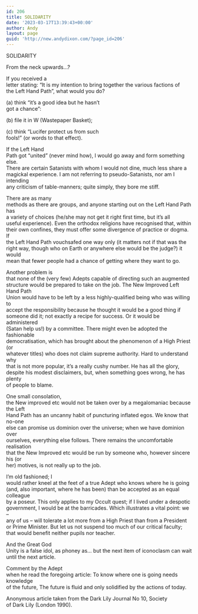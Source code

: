 ```yaml
---
id: 206
title: SOLIDARITY
date: '2023-03-17T13:39:43+00:00'
author: Andy
layout: page
guid: 'http://new.andydixon.com/?page_id=206'
---
```


SOLIDARITY

From the neck upwards…?

If you received a  
letter stating: “It is my intention to bring together the various factions of  
the Left Hand Path”, what would you do?

(a) think “it’s a good idea but he hasn’t  
got a chance”:

(b) file it in W (Wastepaper Basket);

(c) think “Lucifer protect us from such  
fools!” (or words to that effect).

If the Left Hand  
Path got “united” (never mind how), I would go away and form something else.  
There are certain Satanists with whom I would not dine, much less share a  
magickal experience. I am not referring to pseudo-Satanists, nor am I intending  
any criticism of table-manners; quite simply, they bore me stiff.

There are as many  
methods as there are groups, and anyone starting out on the Left Hand Path has  
a variety of choices (he/she may not get it right first time, but it’s all  
useful experience). Even the orthodox religions have recognised that, within  
their own confines, they must offer some divergence of practice or dogma. If  
the Left Hand Path vouchsafed one way only (it matters not if that was the  
right way, though who on Earth or anywhere else would be the judge?) it would  
mean that fewer people had a chance of getting where they want to go.

Another problem is  
that none of the (very few) Adepts capable of directing such an augmented  
structure would be prepared to take on the job. The New Improved Left Hand Path  
Union would have to be left by a less highly-qualified being who was willing to  
accept the responsibility because he thought it would be a good thing if  
someone did it; not exactly a recipe for success. Or it would be administered  
(Satan help us!) by a committee. There might even be adopted the fashionable  
democratisation, which has brought about the phenomenon of a High Priest (or  
whatever titles) who does not claim supreme authority. Hard to understand why  
that is not more popular, it’s a really cushy number. He has all the glory,  
despite his modest disclaimers, but, when something goes wrong, he has plenty  
of people to blame.

One small consolation,  
the New improved etc would not be taken over by a megalomaniac because the Left  
Hand Path has an uncanny habit of puncturing inflated egos. We know that no-one  
else can promise us dominion over the universe; when we have dominion over  
ourselves, everything else follows. There remains the uncomfortable realisation  
that the New Improved etc would be run by someone who, however sincere his (or  
her) motives, is not really up to the job.

I’m old fashioned; I  
would rather kneel at the feet of a true Adept who knows where he is going  
(and, also important, where he has been) than be accepted as an equal colleague  
by a poseur. This only applies to my Occult quest; if I lived under a despotic  
government, I would be at the barricades. Which illustrates a vital point: we –  
any of us – will tolerate a lot more from a High Priest than from a President  
or Prime Minister. But let us not suspend too much of our critical faculty;  
that would benefit neither pupils nor teacher.

And the Great God  
Unity is a false idol, as phoney as… but the next item of iconoclasm can wait  
until the next article.

Comment by the Adept  
when he read the foregoing article: To know where one is going needs knowledge  
of the future, The future is fluid and only solidified by the actions of today.

Anonymous article taken from the Dark Lily Journal No 10, Society  
of Dark Lily (London 1990).